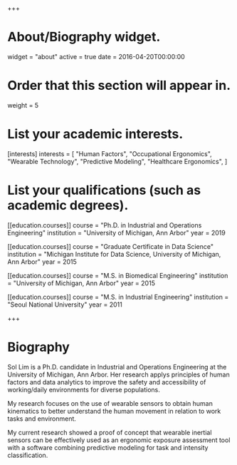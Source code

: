 +++
# About/Biography widget.
widget = "about"
active = true
date = 2016-04-20T00:00:00

# Order that this section will appear in.
weight = 5

# List your academic interests.
[interests]
  interests = [
    "Human Factors",
    "Occupational Ergonomics",
    "Wearable Technology",
    "Predictive Modeling",
    "Healthcare Ergonomics",
  ]

# List your qualifications (such as academic degrees).
[[education.courses]]
  course = "Ph.D. in Industrial and Operations Engineering"
  institution = "University of Michigan, Ann Arbor"
  year = 2019

[[education.courses]]
  course = "Graduate Certificate in Data Science"
  institution = "Michigan Institute for Data Science, University of Michigan, Ann Arbor"
  year = 2015
  
[[education.courses]]
  course = "M.S. in Biomedical Engineering"
  institution = "University of Michigan, Ann Arbor"
  year = 2015

[[education.courses]]
  course = "M.S. in Industrial Engineering"
  institution = "Seoul National University"
  year = 2011
 
+++

# Biography

Sol Lim is a Ph.D. candidate in Industrial and Operations Engineering at the University of Michigan, Ann Arbor. Her research applys principles of human factors and data analytics to improve the safety and accessibility of working/daily environments for diverse populations. 

My research focuses on the use of wearable sensors to obtain human kinematics to better understand the human movement in relation to work tasks and environment. 

My current research showed a proof of concept that wearable inertial sensors can be effectively used as an ergonomic exposure assessment tool with a software combining predictive modeling for task and intensity classification. 


